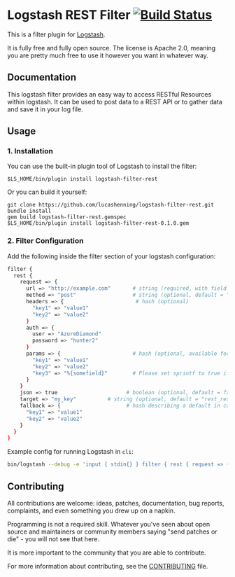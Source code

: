 # Logstash REST Filter [![Build Status](https://travis-ci.org/gandalfb/logstash-filter-rest.svg?branch=version%2Flogstash-5)](https://travis-ci.org/gandalfb/logstash-filter-rest)

This is a filter plugin for [Logstash](https://github.com/elasticsearch/logstash).

It is fully free and fully open source. The license is Apache 2.0, meaning you are pretty much free to use it however you want in whatever way.

## Documentation

This logstash filter provides an easy way to access RESTful Resources within logstash. It can be used to post data to a REST API or to gather data and save it in your log file.

## Usage
### 1. Installation
You can use the built-in plugin tool of Logstash to install the filter:
```
$LS_HOME/bin/plugin install logstash-filter-rest
```

Or you can build it yourself:
```
git clone https://github.com/lucashenning/logstash-filter-rest.git
bundle install
gem build logstash-filter-rest.gemspec
$LS_HOME/bin/plugin install logstash-filter-rest-0.1.0.gem
```

### 2. Filter Configuration
Add the following inside the filter section of your logstash configuration:

```sh
filter {
  rest {
    request => {
      url => "http://example.com"       # string (required, with field reference: "http://example.com?id=%{id}" or params, if defined)
      method => "post"                  # string (optional, default = "get")
      headers => {                       # hash (optional)
        "key1" => "value1"
        "key2" => "value2"
      }
      auth => {
        user => "AzureDiamond"
        password => "hunter2"
      }
      params => {                       # hash (optional, available for method => "get" and "post"; if post it will be transformed into body hash and posted as json)
        "key1" => "value1"
        "key2" => "value2"
        "key3" => "%{somefield}"        # Please set sprintf to true if you want to use field references
      }
    }
    json => true                      # boolean (optional, default = false)
    target => "my_key"          # string (optional, default = "rest_response")
    fallback => {                     # hash describing a default in case of error
      "key1" => "value1"
      "key2" => "value2"
    }
  }
}
```

Example config for running Logstash in `cli`:

```sh
bin/logstash --debug -e 'input { stdin{} } filter { rest { request => { url => "https://jsonplaceholder.typicode.com/posts" method => "post" params => { "userId" => "%{message}" } headers => { "Content-Type" => "application/json" } } json => true sprintf => true target => 'rest' } } output {stdout { codec => rubydebug }}'
```

## Contributing

All contributions are welcome: ideas, patches, documentation, bug reports, complaints, and even something you drew up on a napkin.

Programming is not a required skill. Whatever you've seen about open source and maintainers or community members  saying "send patches or die" - you will not see that here.

It is more important to the community that you are able to contribute.

For more information about contributing, see the [CONTRIBUTING](https://github.com/elasticsearch/logstash/blob/master/CONTRIBUTING.md) file.
